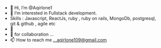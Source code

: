 - 👋 Hi, I’m @Aqirlone1
- 👀 I’m interested in Fullstack development.
-  Skills : Javascript, ReactJs, ruby , ruby on rails, MongoDb, postgresql, git & github , agile etc
- 🌱 
- 💞️ for collaboration ...
- 📫 How to reach me ...aqirlone109@gmail.com

<!---
Aqirlone1/Aqirlone1 is a ✨ special ✨ repository because its `README.md` (this file) appears on your GitHub profile.
You can click the Preview link to take a look at your changes.
--->
